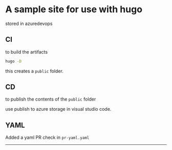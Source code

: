 #  A sample site for use with hugo

stored in azuredevops

## CI

to build the artifacts

``` cmd
hugo -D
```

this creates a `public` folder.

## CD

to publish the contents of the `public` folder

use publish to azure storage in visual studio code.

## YAML

Added a yaml PR check in `pr-yaml.yaml`

---


